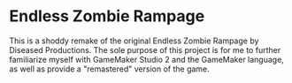 # Endless Zombie Rampage
This is a shoddy remake of the original Endless Zombie Rampage by Diseased Productions. The sole purpose of this project is for me to further familiarize myself with GameMaker Studio 2 and the GameMaker language, as well as provide a "remastered" version of the game.

